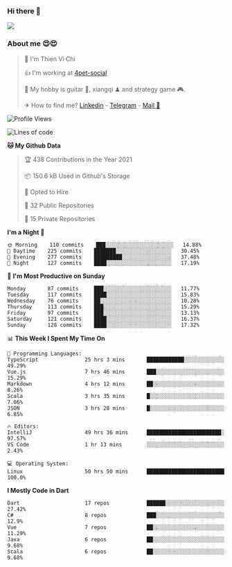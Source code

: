 ### Hi there 👋
![](https://media1.tenor.com/images/9aa4aee77151757a310fcdb4b8fd2a0a/tenor.gif?itemid=12671405)

### About me 😍😍

> 🙎 I'm Thien Vi Chi
> 
> 👍 I'm working at [4pet-social](https://github.com/4pet-social)
>
> 🥞 My hobby is guitar 🎸, xiangqi ♟ and strategy game 🎮.
> 
> ✈ How to find me? [Linkedin](https://www.linkedin.com/in/tvc12/) - [Telegram](https://t.me/yeutham212) - [Mail 📧](mailto:meomeocf98@gmail.com)
> 

<!--START_SECTION:waka-->
![Profile Views](http://img.shields.io/badge/Profile%20Views-5-blue)

![Lines of code](https://img.shields.io/badge/From%20Hello%20World%20I%27ve%20Written-742939%20lines%20of%20code-blue)

**🐱 My Github Data** 

> 🏆 438 Contributions in the Year 2021
 > 
> 📦 150.6 kB Used in Github's Storage 
 > 
> 💼 Opted to Hire
 > 
> 📜 32 Public Repositories 
 > 
> 🔑 15 Private Repositories  
 > 
**I'm a Night 🦉** 

```text
🌞 Morning    110 commits    ███░░░░░░░░░░░░░░░░░░░░░░   14.88% 
🌆 Daytime    225 commits    ███████░░░░░░░░░░░░░░░░░░   30.45% 
🌃 Evening    277 commits    █████████░░░░░░░░░░░░░░░░   37.48% 
🌙 Night      127 commits    ████░░░░░░░░░░░░░░░░░░░░░   17.19%

```
📅 **I'm Most Productive on Sunday** 

```text
Monday       87 commits     ███░░░░░░░░░░░░░░░░░░░░░░   11.77% 
Tuesday      117 commits    ████░░░░░░░░░░░░░░░░░░░░░   15.83% 
Wednesday    76 commits     ██░░░░░░░░░░░░░░░░░░░░░░░   10.28% 
Thursday     113 commits    ███░░░░░░░░░░░░░░░░░░░░░░   15.29% 
Friday       97 commits     ███░░░░░░░░░░░░░░░░░░░░░░   13.13% 
Saturday     121 commits    ████░░░░░░░░░░░░░░░░░░░░░   16.37% 
Sunday       128 commits    ████░░░░░░░░░░░░░░░░░░░░░   17.32%

```


📊 **This Week I Spent My Time On** 

```text
💬 Programming Languages: 
TypeScript               25 hrs 3 mins       ████████████░░░░░░░░░░░░░   49.29% 
Vue.js                   7 hrs 46 mins       ███░░░░░░░░░░░░░░░░░░░░░░   15.29% 
Markdown                 4 hrs 12 mins       ██░░░░░░░░░░░░░░░░░░░░░░░   8.26% 
Scala                    3 hrs 35 mins       █░░░░░░░░░░░░░░░░░░░░░░░░   7.06% 
JSON                     3 hrs 28 mins       █░░░░░░░░░░░░░░░░░░░░░░░░   6.85%

🔥 Editors: 
IntelliJ                 49 hrs 36 mins      ████████████████████████░   97.57% 
VS Code                  1 hr 13 mins        ░░░░░░░░░░░░░░░░░░░░░░░░░   2.43%

💻 Operating System: 
Linux                    50 hrs 50 mins      █████████████████████████   100.0%

```

**I Mostly Code in Dart** 

```text
Dart                     17 repos            ██████░░░░░░░░░░░░░░░░░░░   27.42% 
C#                       8 repos             ███░░░░░░░░░░░░░░░░░░░░░░   12.9% 
Vue                      7 repos             ██░░░░░░░░░░░░░░░░░░░░░░░   11.29% 
Java                     6 repos             ██░░░░░░░░░░░░░░░░░░░░░░░   9.68% 
Scala                    6 repos             ██░░░░░░░░░░░░░░░░░░░░░░░   9.68%

```



<!--END_SECTION:waka-->